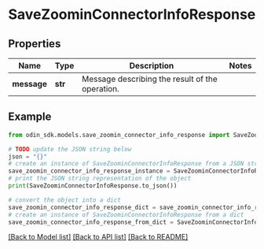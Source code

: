 # SaveZoominConnectorInfoResponse


## Properties

Name | Type | Description | Notes
------------ | ------------- | ------------- | -------------
**message** | **str** | Message describing the result of the operation. | 

## Example

```python
from odin_sdk.models.save_zoomin_connector_info_response import SaveZoominConnectorInfoResponse

# TODO update the JSON string below
json = "{}"
# create an instance of SaveZoominConnectorInfoResponse from a JSON string
save_zoomin_connector_info_response_instance = SaveZoominConnectorInfoResponse.from_json(json)
# print the JSON string representation of the object
print(SaveZoominConnectorInfoResponse.to_json())

# convert the object into a dict
save_zoomin_connector_info_response_dict = save_zoomin_connector_info_response_instance.to_dict()
# create an instance of SaveZoominConnectorInfoResponse from a dict
save_zoomin_connector_info_response_from_dict = SaveZoominConnectorInfoResponse.from_dict(save_zoomin_connector_info_response_dict)
```
[[Back to Model list]](../README.md#documentation-for-models) [[Back to API list]](../README.md#documentation-for-api-endpoints) [[Back to README]](../README.md)


